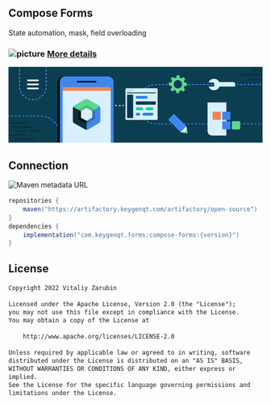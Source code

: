 ## Compose Forms

State automation, mask, field overloading

### ![picture](https://github.com/google/material-design-icons/blob/master/png/action/view_day/materialicons/18dp/1x/baseline_view_day_black_18dp.png?raw=true) [More details](https://keygenqt.github.io/compose-forms/)

![picture](https://github.com/keygenqt/compose-forms/blob/master/data/just-image.png?raw=true)

## Connection

![Maven metadata URL](https://img.shields.io/maven-metadata/v?metadataUrl=https%3A%2F%2Fartifactory.keygenqt.com%2Fartifactory%2Fopen-source%2Fcom%2Fkeygenqt%2Fforms%2Fcompose-forms%2Fmaven-metadata.xml)

```gradle
repositories {
    maven("https://artifactory.keygenqt.com/artifactory/open-source")
}
dependencies {
    implementation("com.keygenqt.forms:compose-forms:{version}")
}
```

## License

```
Copyright 2022 Vitaliy Zarubin

Licensed under the Apache License, Version 2.0 (the "License");
you may not use this file except in compliance with the License.
You may obtain a copy of the License at

    http://www.apache.org/licenses/LICENSE-2.0

Unless required by applicable law or agreed to in writing, software
distributed under the License is distributed on an "AS IS" BASIS,
WITHOUT WARRANTIES OR CONDITIONS OF ANY KIND, either express or implied.
See the License for the specific language governing permissions and
limitations under the License.
```